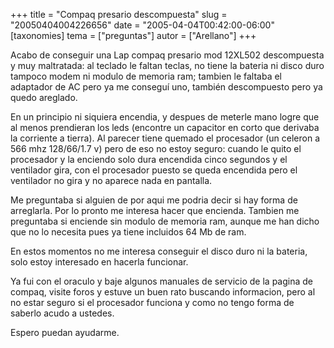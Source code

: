 +++
title = "Compaq presario descompuesta"
slug = "20050404004226656"
date = "2005-04-04T00:42:00-06:00"
[taxonomies]
tema = ["preguntas"]
autor = ["Arellano"]
+++

Acabo de conseguir una Lap compaq presario mod 12XL502 descompuesta y
muy maltratada: al teclado le faltan teclas, no tiene la bateria ni
disco duro tampoco modem ni modulo de memoria ram; tambien le faltaba el
adaptador de AC pero ya me conseguí uno, también descompuesto pero ya
quedo areglado.

<!-- more -->
En un principio ni siquiera encendia, y despues de meterle mano logre
que al menos prendieran los leds (encontre un capacitor en corto que
derivaba la corriente a tierra). Al parecer tiene quemado el procesador
(un celeron a 566 mhz 128/66/1.7 v) pero de eso no estoy seguro: cuando
le quito el procesador y la enciendo solo dura encendida cinco segundos
y el ventilador gira, con el procesador puesto se queda encendida pero
el ventilador no gira y no aparece nada en pantalla.

Me preguntaba si alguien de por aqui me podria decir si hay forma de
arreglarla. Por lo pronto me interesa hacer que encienda. Tambien me
preguntaba si enciende sin modulo de memoria ram, aunque me han dicho
que no lo necesita pues ya tiene incluidos 64 Mb de ram.

En estos momentos no me interesa conseguir el disco duro ni la bateria,
solo estoy interesado en hacerla funcionar.

Ya fui con el oraculo y baje algunos manuales de servicio de la pagina
de compaq, visite foros y estuve un buen rato buscando informacion, pero
al no estar seguro si el procesador funciona y como no tengo forma de
saberlo acudo a ustedes.

Espero puedan ayudarme.
